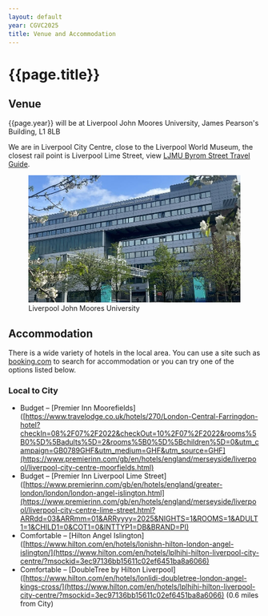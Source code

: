 ```yaml
---
layout: default
year: CGVC2025
title: Venue and Accommodation
---
```


# {{page.title}}

## Venue

{{page.year}} will be at Liverpool John Moores University, James Pearson's Building, L1 8LB

We are in Liverpool City Centre, close to the Liverpool World Museum, the closest rail point is Liverpool Lime Street, view [LJMU Byrom Street Travel Guide](https://www.ljmu.ac.uk/study/undergraduate-students/visit-us/directions/james-parsons-building).



<figure class="figure">
    <img src="/assets/img/CGVC2025/venue.jpg" class="figure-img img-fluid rounded"
        alt="Liverpool John Moores University">
    <figcaption class="figure-caption text-center">
        Liverpool John Moores University
    </figcaption>
</figure>

## Accommodation

There is a wide variety of hotels in the local area. You can use a site such as [booking.com](https://www.booking.com/searchresults.en-gb.html?ss=Liverpool+City+Centre%2C+Liverpool%2C+Merseyside%2C+United+Kingdom&ssne=Clerkenwell&ssne_untouched=Clerkenwell&efdco=1&label=london%2Fclerkenwell-4oMaErEFQ0oEipN8J6yQwwS360626135495%3Apl%3Ata%3Ap140%3Ap2%3Aac%3Aap%3Aneg%3Afi%3Atiaud-297601666995%3Akwd-1307404010%3Alp9045999%3Ali%3Adec%3Adm%3Appccp%3DUmFuZG9tSVYkc2RlIyh9Yf5EcukO1MOGLSSAuId8ToA&sid=30f87014014f721113ad645b65c26ca9&aid=303948&lang=en-gb&sb=1&src_elem=sb&src=searchresults&dest_id=1104&dest_type=district&ac_position=0&ac_click_type=b&ac_langcode=en&ac_suggestion_list_length=5&search_selected=true&search_pageview_id=913578ca66df23c4&ac_meta=GhA5MTM1NzhjYTY2ZGYyM2M0IAAoATICZW46BUxpdmVyQABKAFAA&group_adults=2&no_rooms=1&group_children=0) to search for accommodation or you can try one of the options listed below.

### Local to City

 - Budget – [Premier Inn Moorefields]([https://www.travelodge.co.uk/hotels/270/London-Central-Farringdon-hotel?checkIn=08%2F07%2F2022&checkOut=10%2F07%2F2022&rooms%5B0%5D%5Badults%5D=2&rooms%5B0%5D%5Bchildren%5D=0&utm_campaign=GB0789GHF&utm_medium=GHF&utm_source=GHF](https://www.premierinn.com/gb/en/hotels/england/merseyside/liverpool/liverpool-city-centre-moorfields.html)
 - Budget – [Premier Inn Liverpool Lime Street]([https://www.premierinn.com/gb/en/hotels/england/greater-london/london/london-angel-islington.html](https://www.premierinn.com/gb/en/hotels/england/merseyside/liverpool/liverpool-city-centre-lime-street.html?ARRdd=03&ARRmm=01&ARRyyyy=2025&NIGHTS=1&ROOMS=1&ADULT1=1&CHILD1=0&COT1=0&INTTYP1=DB&BRAND=PI)
 - Comfortable – [Hilton Angel Islington]([https://www.hilton.com/en/hotels/lonishn-hilton-london-angel-islington/](https://www.hilton.com/en/hotels/lplhihi-hilton-liverpool-city-centre/?msockid=3ec97136bb15611c02ef6451ba8a6066)
 - Comfortable – [DoubleTree by Hilton Liverpool]([https://www.hilton.com/en/hotels/lonlidi-doubletree-london-angel-kings-cross/](https://www.hilton.com/en/hotels/lplhihi-hilton-liverpool-city-centre/?msockid=3ec97136bb15611c02ef6451ba8a6066) (0.6 miles from City) 

